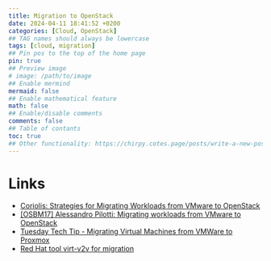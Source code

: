 ```yaml
---
title: Migration to OpenStack
date: 2024-04-11 18:41:52 +0200
categories: [Cloud, OpenStack]
## TAG names should always be lowercase
tags: [cloud, migration]
## Pin pos to the top of the home page
pin: true
## Preview image
# image: /path/to/image
## Enable mermind
mermaid: false
## Enable mathematical feature
math: false
## Enable/disable comments
comments: false
## Table of contants
toc: true
## Other functionality: https://chirpy.cotes.page/posts/write-a-new-post/
---
```


# Links
- [Coriolis: Strategies for Migrating Workloads from VMware to OpenStack](https://www.youtube.com/watch?v=myIoAzbd_e4)
- [[OSBM17] Alessandro Pilotti: Migrating workloads from VMware to OpenStack](https://www.youtube.com/watch?v=cfLgGM6df-8)
- [Tuesday Tech Tip - Migrating Virtual Machines from VMWare to Proxmox](https://www.youtube.com/watch?v=RaXHyxaD2eo)
- [Red Hat tool virt-v2v for migration](https://libguestfs.org/virt-v2v.1.html)
